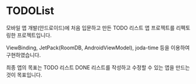 # TODOList
모바일 앱 개발(안드로이드)에 처음 입문하고 만든 TODO 리스트 앱 프로젝트를 리펙토링한 프로젝트입니다.  

ViewBinding, JetPack(RoomDB, AndroidViewModel), joda-time 등을 이용하여 구현하였습니다.  

최종 앱의 목표는 TODO 리스트 DONE 리스트를 작성하고 수정할 수 있는 앱을 만드는 것이 목표입니다.
